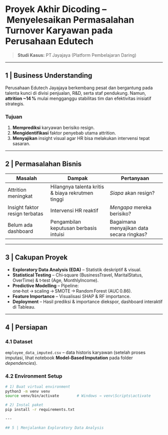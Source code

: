# Proyek Akhir Dicoding – Menyelesaikan Permasalahan Turnover Karyawan pada Perusahaan Edutech  
> **Studi Kasus:** PT Jayajaya (Platform Pembelajaran Daring)

---

## 1 | Business Understanding  

Perusahaan Edutech Jayajaya berkembang pesat dan bergantung pada talenta kunci di divisi penjualan, R&D, serta staf pendukung. Namun, **attrition ~14 %** mulai mengganggu stabilitas tim dan efektivitas inisiatif strategis.

### Tujuan  
1. **Memprediksi** karyawan berisiko resign.  
2. **Mengidentifikasi** faktor penyebab utama attrition.  
3. **Menyajikan** insight visual agar HR bisa melakukan intervensi tepat sasaran.

---

## 2 | Permasalahan Bisnis  

| Masalah | Dampak | Pertanyaan |
|---------|--------|-----------|
| Attrition meningkat | Hilangnya talenta kritis & biaya rekrutmen tinggi | *Siapa* akan resign? |
| Insight faktor resign terbatas | Intervensi HR reaktif | *Mengapa* mereka berisiko? |
| Belum ada dashboard | Pengambilan keputusan berbasis intuisi | Bagaimana menyajikan data secara ringkas? |

---

## 3 | Cakupan Proyek  

- **Exploratory Data Analysis (EDA)** – Statistik deskriptif & visual.  
- **Statistical Testing** – Chi‑square (BusinessTravel, MaritalStatus, OverTime) & t‑test (Age, MonthlyIncome).  
- **Predictive Modelling** – Pipeline: one‑hot → scaling → SMOTE → Random Forest (AUC 0.86).  
- **Feature Importance** – Visualisasi SHAP & RF importance.  
- **Deployment** – Hasil prediksi & importance diekspor, dashboard interaktif di Tableau.

---

## 4 | Persiapan  

### 4.1 Dataset  
`employee_data_imputed.csv` – data historis karyawan (setelah proses imputasi, lihat notebook **Model‑Based Imputation** pada folder *dependencies*).  

### 4.2 Environment Setup  

```bash
# 1) Buat virtual environment
python3 -m venv venv
source venv/bin/activate        # Windows → venv\Scripts\activate

# 2) Instal paket
pip install -r requirements.txt

---

## 5 | Menjalankan Exploratory Data Analysis
